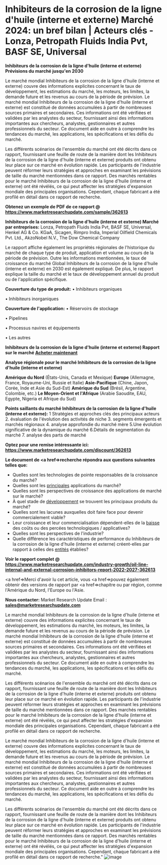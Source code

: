 # Inhibiteurs de la corrosion de la ligne d'huile (interne et externe) Marché 2024: un bref bilan | Acteurs clés - Lonza, Petropath Fluids India Pvt, BASF SE, Universal

<strong>Inhibiteurs de la corrosion de la ligne d'huile (interne et externe) Prévisions du marché jusqu'en 2030</strong>

Le marché mondial Inhibiteurs de la corrosion de la ligne d'huile (interne et externe) couvre des informations explicites concernant le taux de développement, les estimations du marché, les moteurs, les limites, la demande future et les revenus au cours de la période de prévision. Le marché mondial Inhibiteurs de la corrosion de la ligne d'huile (interne et externe) est constitué de données accumulées à partir de nombreuses sources primaires et secondaires. Ces informations ont été vérifiées et validées par les analystes du secteur, fournissant ainsi des informations importantes aux chercheurs, analystes, gestionnaires et autres professionnels du secteur. Ce document aide en outre à comprendre les tendances du marché, les applications, les spécifications et les défis du marché.

Les différents scénarios de l'ensemble du marché ont été décrits dans ce rapport, fournissant une feuille de route de la manière dont les Inhibiteurs de la corrosion de la ligne d'huile (interne et externe) produits ont obtenu leur place sur ce marché en évolution rapide. Les participants de l'industrie peuvent réformer leurs stratégies et approches en examinant les prévisions de taille du marché mentionnées dans ce rapport. Des marchés rentables pour le marché Inhibiteurs de la corrosion de la ligne d'huile (interne et externe) ont été révélés, ce qui peut affecter les stratégies d'expansion mondiale des principales organisations. Cependant, chaque fabricant a été profilé en détail dans ce rapport de recherche.

<strong>Obtenez un exemple de PDF de ce rapport @ <a href=https://www.marketresearchupdate.com/sample/362613>https://www.marketresearchupdate.com/sample/362613</a></strong></a></strong>

<strong>Inhibiteurs de la corrosion de la ligne d'huile (interne et externe) Marché par entreprises:</strong>
Lonza, Petropath Fluids India Pvt, BASF SE, Universal, Henkel AG & Co. KGaA, Sicagen, Rimpro India, Imperial Oilfield Chemicals Pvt. Ltd., AkzoNobel N.V., The Dow Chemical Company

Le rapport affiche également les propriétés régionales de l'historique du marché de chaque type de produit, application et volume au cours de la période de prévision. Outre les informations mentionnées, le taux de croissance du marché Global Inhibiteurs de la corrosion de la ligne d'huile (interne et externe) en 2030 est également expliqué. De plus, le rapport explique la taille du marché et le taux de développement annuel du produit ou de l'application spécifique.

<strong>Couverture du type de produit:</strong>
• Inhibiteurs organiques

• Inhibiteurs inorganiques

<strong>Couverture de l'application:</strong>
• Réservoirs de stockage

• Pipelines

• Processus navires et équipements

• Les autres

<strong>Inhibiteurs de la corrosion de la ligne d'huile (interne et externe) Rapport sur le marché <a href=https://www.marketresearchupdate.com/buynow/362613> Acheter maintenant </a></strong></a></strong>

<strong>Analyse régionale pour le marché Inhibiteurs de la corrosion de la ligne d'huile (interne et externe)</strong>

<strong>Amérique du Nord</strong> (États-Unis, Canada et Mexique)
<strong>Europe</strong> (Allemagne, France, Royaume-Uni, Russie et Italie)
<strong>Asie-Pacifique</strong> (Chine, Japon, Corée, Inde et Asie du Sud-Est)
<strong>Amérique du Sud</strong> (Brésil, Argentine, Colombie, etc.)
<strong>Le Moyen-Orient et l'Afrique</strong> (Arabie Saoudite, EAU, Egypte, Nigeria et Afrique du Sud)

<strong>Points saillants du marché Inhibiteurs de la corrosion de la ligne d'huile (interne et externe):</strong>
1 Stratégies et approches clés des principaux acteurs
2. évaluation de l'évolution des activités de niche
3. segments émergents et marchés régionaux
4. analyse approfondie du marché mère
5.Une évolution significative de la dynamique du marché
6.Détails de segmentation du marché
7. analyse des parts de marché

<strong>Optez pour une remise intéressante ici: <a href=https://www.marketresearchupdate.com/discount/362613>https://www.marketresearchupdate.com/discount/362613</a></strong></a></strong>

<strong>Le document de <a href=>recherche</a> répondra aux questions suivantes telles que:</strong>
<ul>
  <li>Quelles sont les technologies de pointe responsables de la croissance du marché?</li>
  <li>Quelles sont les <a href=>principales</a> applications du marché?</li>
  <li>Quelles sont les perspectives de croissance des applications de marché sur le marché?</li>
  <li>À quel stade de <a href=>développement</a> se trouvent les principaux produits du marché?</li>
  <li>Quelles sont les lacunes auxquelles doit faire face pour devenir commercialement viable?</li>
  <li>Leur croissance et leur commercialisation dépendent-elles de la <a href=>baisse</a> des coûts ou des percées technologiques / applicatives?</li>
  <li>Quelles sont les perspectives de l'industrie?</li>
  <li>Quelle différence les caractéristiques de performance du Inhibiteurs de la corrosion de la ligne d'huile (interne et externe) créent-elles par rapport à celles des <a href=>entités</a> établies?</li>
</ul>
<strong>Voir le rapport complet @ <a href=https://www.marketresearchupdate.com/industry-growth/oil-line-internal-and-external-corrosion-inhibitors-report-2022-2027-362613>https://www.marketresearchupdate.com/industry-growth/oil-line-internal-and-external-corrosion-inhibitors-report-2022-2027-362613</a></strong></a></strong>

<a href=>Merci</a> d'avoir lu cet article, vous <a href=>pouvez</a> également obtenir des versions de rapport par <a href=>chapitre</a> ou par région, comme l'Amérique du Nord, l'Europe ou l'Asie.

<strong>Nous contacter:</strong>
Market Research Update
Email : <strong>sales@marketresearchupdate.com</strong>

Le marché mondial Inhibiteurs de la corrosion de la ligne d'huile (interne et externe) couvre des informations explicites concernant le taux de développement, les estimations du marché, les moteurs, les limites, la demande future et les revenus au cours de la période de prévision. Le marché mondial Inhibiteurs de la corrosion de la ligne d'huile (interne et externe) est constitué de données accumulées à partir de nombreuses sources primaires et secondaires. Ces informations ont été vérifiées et validées par les analystes du secteur, fournissant ainsi des informations importantes aux chercheurs, analystes, gestionnaires et autres professionnels du secteur. Ce document aide en outre à comprendre les tendances du marché, les applications, les spécifications et les défis du marché.

Les différents scénarios de l'ensemble du marché ont été décrits dans ce rapport, fournissant une feuille de route de la manière dont les Inhibiteurs de la corrosion de la ligne d'huile (interne et externe) produits ont obtenu leur place sur ce marché en évolution rapide. Les participants de l'industrie peuvent réformer leurs stratégies et approches en examinant les prévisions de taille du marché mentionnées dans ce rapport. Des marchés rentables pour le marché Inhibiteurs de la corrosion de la ligne d'huile (interne et externe) ont été révélés, ce qui peut affecter les stratégies d'expansion mondiale des principales organisations. Cependant, chaque fabricant a été profilé en détail dans ce rapport de recherche.

Le marché mondial Inhibiteurs de la corrosion de la ligne d'huile (interne et externe) couvre des informations explicites concernant le taux de développement, les estimations du marché, les moteurs, les limites, la demande future et les revenus au cours de la période de prévision. Le marché mondial Inhibiteurs de la corrosion de la ligne d'huile (interne et externe) est constitué de données accumulées à partir de nombreuses sources primaires et secondaires. Ces informations ont été vérifiées et validées par les analystes du secteur, fournissant ainsi des informations importantes aux chercheurs, analystes, gestionnaires et autres professionnels du secteur. Ce document aide en outre à comprendre les tendances du marché, les applications, les spécifications et les défis du marché.

Les différents scénarios de l'ensemble du marché ont été décrits dans ce rapport, fournissant une feuille de route de la manière dont les Inhibiteurs de la corrosion de la ligne d'huile (interne et externe) produits ont obtenu leur place sur ce marché en évolution rapide. Les participants de l'industrie peuvent réformer leurs stratégies et approches en examinant les prévisions de taille du marché mentionnées dans ce rapport. Des marchés rentables pour le marché Inhibiteurs de la corrosion de la ligne d'huile (interne et externe) ont été révélés, ce qui peut affecter les stratégies d'expansion mondiale des principales organisations. Cependant, chaque fabricant a été profilé en détail dans ce rapport de recherche."
![image](https://github.com/Ankan-2/Market-Research-News/assets/158291571/d69e783e-02ea-484f-9bb3-dc5d8ab274ef)

